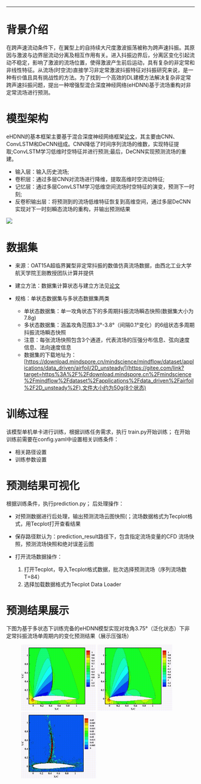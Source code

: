 ---

# 背景介绍

在跨声速流动条件下，在翼型上的自持续大尺度激波振荡被称为跨声速抖振。其原因与激波与边界层流动分离及相互作用有关。进入抖振边界后，分离区变化引起流动不稳定，影响了激波的流场位置，使得激波产生前后运动，具有复杂的非定常和非线性特征。从流场(时空流)直接学习非定常激波抖振特征对抖振研究来说，是一种有价值且具有挑战性的方法。为了找到一个高效的DL建模方法解决复杂非定常跨声速抖振问题，提出一种增强型混合深度神经网络(eHDNN)基于流场重构对非定常流场进行预测。
<img src="https://i.postimg.cc/Xqp3TKQj/p1.png" title="p1.png" alt="" data-align="center">

# 模型架构

eHDNN的基本框架主要基于混合深度神经网络框架[论文](https://doi.org/10.1016/j.ast.2022.107636)，其主要由CNN、ConvLSTM和DeCNN组成。CNN降低了时间序列流场的维数，实现特征提取;ConvLSTM学习低维时空特征并进行预测;最后，DeCNN实现预测流场的重建。

+ 输入层：输入历史流场;
+ 卷积层：通过多层CNN对流场进行降维，提取高维时空流动特征;
+ 记忆层：通过多层ConvLSTM学习低维空间流场时空特征的演变，预测下一时刻;
+ 反卷积输出层：将预测到的流场低维特征恢复到高维空间，通过多层DeCNN实现对下一时刻瞬态流场的重构，并输出预测结果

![](https://i.postimg.cc/d3pvv7x8/p2.jpg)

# 数据集

+ 来源：OAT15A超临界翼型非定常抖振的数值仿真流场数据，由西北工业大学航天学院王刚教授团队计算并提供

+ 建立方法：数据集计算状态与建立方法见[论文]()

+ 规格：单状态数据集与多状态数据集两类

    + 单状态数据集：单一攻角状态下的多周期抖振流场瞬态快照(数据集大小为7.8g)
    + 多状态数据集：涵盖攻角范围3.3°-3.8°（间隔0.1°变化）的6组状态多周期抖振流场瞬态快照
    + 注意：每张流场快照包含3个通道，代表流场的压强分布信息、弦向速度信息、法向速度信息
    + 数据集的下载地址为：[https://download.mindspore.cn/mindscience/mindflow/dataset/applications/data_driven/airfoil/2D_unsteady/](https://gitee.com/link?target=https%3A%2F%2Fdownload.mindspore.cn%2Fmindscience%2Fmindflow%2Fdataset%2Fapplications%2Fdata_driven%2Fairfoil%2F2D_unsteady%2F),文件大小约为50g(8个状态)

# 训练过程

该模型单机单卡进行训练，根据训练任务需求，执行 train.py开始训练；
在开始训练前需要在config.yaml中设置相关训练条件：

+ 相关路径设置
+ 训练参数设置

# 预测结果可视化

根据训练条件，执行prediction.py；
后处理操作：

+ 对预测数据进行后处理，输出预测流场云图快照(；流场数据格式为Tecplot格式，用Tecplot打开查看结果

+ 保存路径默认为：prediction_result路径下，包含指定流场变量的CFD 流场快照，预测流场快照和绝对误差云图

+ 打开流场数据操作：

  1. 打开Tecplot，导入Tecplot格式数据，批次选择预测流场（序列流场数T=84）
  2. 选择加载数据格式为Tecplot Data Loader

# 预测结果展示

下图为基于多状态下训练完备的eHDNN模型实现对攻角3.75°（泛化状态）下非定常抖振流场单周期内的变化预测结果（展示压强场）

<figure class="harf">
    <img src="./images/375_pressure_cfd.gif" title="cfd" width="200"/>
    <img src="./images/375_pressure_prediction.gif" title="prediction" width="200"/>
    <img src="./images/375_pressure_abserror.gif" title="abs error" width="200"/>
</center>
